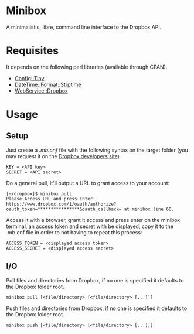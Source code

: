 Minibox
=======

A minimalistic, libre, command line interface to the Dropbox API.

Requisites
==========

It depends on the following perl libraries (available through CPAN).

 * [Config::Tiny](http://search.cpan.org/~adamk/Config-Tiny-2.14/lib/Config/Tiny.pm)
 * [DateTime::Format::Strptime](http://search.cpan.org/~drolsky/DateTime-Format-Strptime-1.52/lib/DateTime/Format/Strptime.pm)
 * [WebService::Dropbox](http://search.cpan.org/~askadna/WebService-Dropbox-1.17/lib/WebService/Dropbox.pm)


Usage
=====

Setup
-----

Just create a *.mb.cnf* file with the following syntax on the target folder
(you may request it on the [Dropbox developers site](https://www.dropbox.com/developers/apps))

    KEY = <API key>
    SECRET = <API secret>

Do a general pull, it'll output a URL to grant access to your account:

    [~/dropbox]$ minibox pull
    Please Access URL and press Enter: https://www.dropbox.com/1/oauth/authorize?oauth_token=****************&oauth_callback= at minibox line 60.

Access it with a browser, grant it access and press enter on the minibox
terminal, an access token and secret with be displayed, copy it to the .mb.cnf
file in order to not having to repeat this process:

    ACCESS_TOKEN = <displayed access token>
    ACCESS_SECRET = <displayed access secret>


I/O
---

Pull files and directories from Dropbox, if no one is specified it defaults to
the Dropbox folder root.

    minibox pull [<file/directory> [<file/directory> [...]]]

Push files and directories from Dropbox, if no one is specified it defaults to
the Dropbox folder root.

    minibox push [<file/directory> [<file/directory> [...]]]
